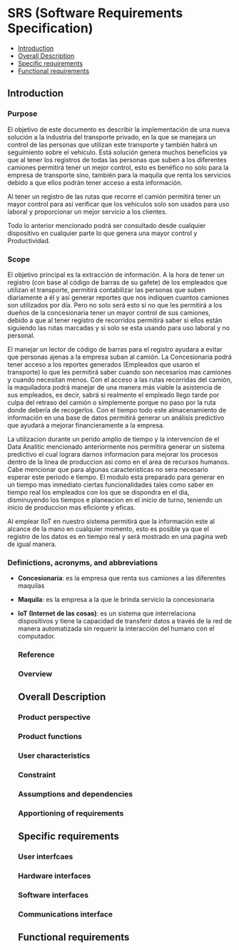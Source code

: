 # SRS (Software Requirements Specification)

  - [Introduction](#Introduction)
  - [Overall Description](#Overall-Description)
  - [Specific requirements](#Specific-requirements)
  - [Functional requirements](#Functional-requirements)
  
  ## Introduction ##
  
  ### Purpose 
El objetivo de este documento es describir la implementación de una nueva solución a la industria del transporte privado, en la que se manejara un control de las personas que utilizan este transporte y también habrá un seguimiento sobre el vehículo. Está solución genera muchos beneficios ya que al tener los registros de todas las personas que suben a los diferentes camiones permitirá tener un mejor control, esto es benéfico no solo para la empresa de transporte sino, también para la maquila que renta los servicios debido a que ellos podrán tener acceso a esta información.

Al tener un registro de las rutas que recorre el camión permitirá tener un mayor control para así verificar que los vehículos solo son usados para uso laboral y proporcionar un mejor servicio a los clientes.

Todo lo anterior mencionado podrá ser consultado desde cualquier dispositivo en cualquier parte lo que genera una mayor control y Productividad.

  
  ### Scope
  
El objetivo principal es la extracción de información. A la hora de tener un registro (con base al código de barras de su gafete) de los empleados que utilizan el transporte, permitirá contabilizar las personas que suben diariamente a él y así generar reportes que nos indiquen cuantos camiones son utilizados por día. Pero no solo será esto si no que les permitirá a los dueños de la concesionaria tener un mayor control de sus camiones, debido a que al tener registro de recorridos permitirá saber si ellos están siguiendo las rutas marcadas y si solo se esta usando para uso laboral y no personal. 

El manejar un lector de código de barras para el registro ayudara a evitar que personas ajenas a la empresa suban al camión.
La Concesionaria podrá tener acceso a los reportes generados (Empleados que usaron el transporte) lo que les permitirá saber cuando son necesarios mas camiones y cuando necesitan menos. Con el acceso a las rutas recorridas del camión, la maquiladora podrá manejar de una manera más viable la asistencia de sus empleados, es decir, sabrá si realmente el empleado llego tarde por culpa del retraso del camión o simplemente porque no paso por la ruta donde debería de recogerlos. Con el tiempo todo este almacenamiento de información en una base de datos permitirá generar un análisis predictivo que ayudará a mejorar financieramente a la empresa.

La utilizacion durante un perido amplio de tiempo y la intervencion de el Data Analitic mencionado anteriormente nos permitira generar un sistema predictivo el cual lograra darnos informacion para mejorar los procesos dentro de la linea de produccion asi como en el area de recursos humanos. Cabe mencionar que para algunas caracteristicas no sera necesario esperar este periodo e tiempo. El modulo esta preparado para generar en un tiempo mas inmediato ciertas funcionalidades tales como saber en tiempo real los empleados con los que se dispondra en el dia, disminuyendo los tiempos e planeacion en el inicio de turno, teniendo un inicio de produccion mas eficionte y eficas.

Al emplear IIoT en nuestro sistema permitirá que la información este al alcance de la mano en cualquier momento, esto es posible ya que el registro de los datos es en tiempo real y será mostrado en una pagina web de igual manera.

  
  ### Definictions, acronyms, and abbreviations
* **Concesionaria**: es la empresa que renta sus camiones a las diferentes maquilas

* **Maquila**: es la empresa a la que le brinda servicio la concesionaria

* **IoT (Internet de las cosas)**: es un sistema que interrelaciona dispositivos y tiene la capacidad de transferir datos a través de la red de manera automatizada sin requerir la interacción del humano con el computador.

  
  ### Reference
  
  ### Overview
  
  ## Overall Description ##
  
  ### Product perspective
  
  ### Product functions
  
  ### User characteristics
  
  ### Constraint
  
  ### Assumptions and dependencies
  
  ### Apportioning of requirements
  
  ## Specific requirements ##
  
  ### User interfcaes
  
  ### Hardware interfaces
  
  ### Software interfaces
  
  ### Communications interface
  
  ## Functional requirements ##
  
  

